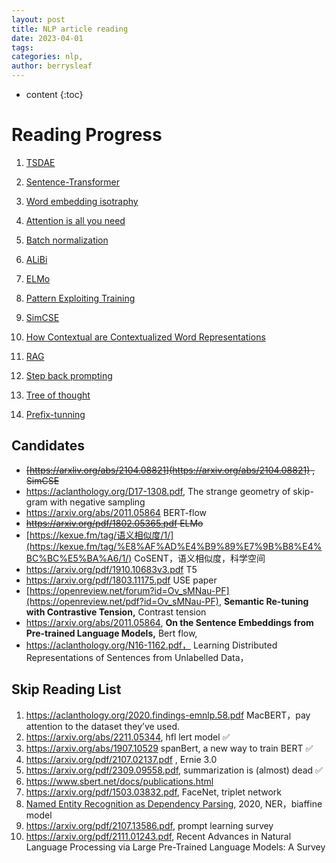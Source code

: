 ```yaml
---
layout: post
title: NLP article reading
date: 2023-04-01
tags: 
categories: nlp,
author: berrysleaf
---
```

* content
{:toc}



# Reading Progress

1. [TSDAE](https://www.notion.so/slipper/TSDAE-8b98d10d2170492ca42813240ef0c591?pvs=4)



2. [Sentence-Transformer](https://www.notion.so/Sentence-BERT-b5e3e305ae3b47bf8bd72bb7743a7efd)
3. [Word embedding isotraphy](https://www.notion.so/slipper/Isotraphy-42e3b84fed044a47a48f32a544c1aff1?pvs=4)
4. [Attention is all you need]({{site.baseurl}}/2022/09/30/Attention-is-all-you-need-reread/)
5. [Batch normalization]({{site.baseurl}}/2023/10/11/Normalization/)
6. [ALiBi]({{site.baseurl}}/2023/10/27/Attention-With-Linear-Biases/)
7. [ELMo]({{site.baseurl}}/2023/11/06/ElMO/)
8. [Pattern Exploiting Training]({{site.baseurl}}/2023/11/19/Prefix-Tunning/)
9. [SimCSE]({{site.baseurl}}/2022/10/18/Semantic-Similarity/)
10. [How Contextual are Contextualized Word Representations]({{site.baseurl}}/2023/09/28/How-Contextual-are-Contextualized-Word-Representations/)
11. [RAG]({{site.baseurl}}/2023/11/16/Retrivial-augmented-generation/)
12. [Step back prompting]({{site.baseurl}}/2023/12/02/Step-back-prompting/)
13. [Tree of thought]({{site.baseurl}}/2023/12/10/Tree-of-Thoughts/)
14. [Prefix-tunning]({{site.baseurl}}/2023/11/19/Prefix-tunning/)


## Candidates
- ~~[https://arxliv.org/abs/2104.08821](https://arxiv.org/abs/2104.08821) , SimCSE~~
- https://aclanthology.org/D17-1308.pdf, The strange geometry of skip-gram with negative sampling
- https://arxiv.org/abs/2011.05864 BERT-flow
- ~~https://arxiv.org/pdf/1802.05365.pdf ELMo~~
- [https://kexue.fm/tag/语义相似度/1/](https://kexue.fm/tag/%E8%AF%AD%E4%B9%89%E7%9B%B8%E4%BC%BC%E5%BA%A6/1/) CoSENT，语义相似度，科学空间
- https://arxiv.org/pdf/1910.10683v3.pdf T5
- https://arxiv.org/pdf/1803.11175.pdf  USE paper
- [https://openreview.net/forum?id=Ov_sMNau-PF](https://openreview.net/pdf?id=Ov_sMNau-PF), ****Semantic Re-tuning with Contrastive Tension,**** Contrast tension
- https://arxiv.org/abs/2011.05864, ****On the Sentence Embeddings from Pre-trained Language Models,**** Bert flow,
- https://aclanthology.org/N16-1162.pdf， Learning Distributed Representations of Sentences from Unlabelled Data，

## Skip Reading List
1. https://aclanthology.org/2020.findings-emnlp.58.pdf MacBERT，pay attention to the dataset they’ve used. 
2. https://arxiv.org/abs/2211.05344, hfl lert model ✅
3. https://arxiv.org/abs/1907.10529 spanBert, a new way to train BERT ✅
4. https://arxiv.org/pdf/2107.02137.pdf , Ernie 3.0 
5. https://arxiv.org/pdf/2309.09558.pdf, summarization is (almost) dead ✅ 
6. https://www.sbert.net/docs/publications.html 
7. https://arxiv.org/pdf/1503.03832.pdf, FaceNet, triplet network
8. [Named Entity Recognition as Dependency Parsing](https://aclanthology.org/2020.acl-main.577.pdf), 2020, NER，biaffine model
9. https://arxiv.org/pdf/2107.13586.pdf, prompt learning survey
10. https://arxiv.org/pdf/2111.01243.pdf, Recent Advances in Natural Language Processing via Large Pre-Trained Language Models: A Survey
